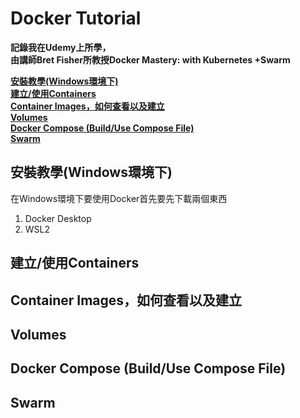 # Docker Tutorial

**記錄我在Udemy上所學，  
由講師Bret Fisher所教授Docker Mastery: with Kubernetes +Swarm**

**[安裝教學(Windows環境下)](#安裝教學windows環境下)**  
**[建立/使用Containers](#建立使用containers)**  
**[Container Images，如何查看以及建立](#container-images如何查看以及建立)**  
**[Volumes](#volumes)**  
**[Docker Compose (Build/Use Compose File)](#docker-compose-builduse-compose-file)**  
**[Swarm](#swarm)**  

## 安裝教學(Windows環境下)
在Windows環境下要使用Docker首先要先下載兩個東西  
1. Docker Desktop  
2. WSL2  

## 建立/使用Containers  

## Container Images，如何查看以及建立  

## Volumes  

## Docker Compose (Build/Use Compose File)  

## Swarm  